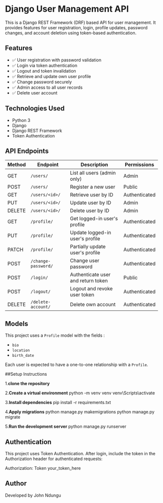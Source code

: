 # Django User Management API

This is a Django REST Framework (DRF) based API for user management. It provides features for user registration, login, profile updates, password changes, and account deletion using token-based authentication.

## Features

- ✅ User registration with password validation
- ✅ Login via token authentication
- ✅ Logout and token invalidation
- ✅ Retrieve and update own user profile
- ✅ Change password securely
- ✅ Admin access to all user records
- ✅ Delete user account

## Technologies Used

- Python 3
- Django
- Django REST Framework
- Token Authentication

## API Endpoints

| Method | Endpoint             | Description                          | Permissions         |
|--------|----------------------|--------------------------------------|---------------------|
| GET    | `/users/`            | List all users (admin only)          | Admin               |
| POST   | `/users/`            | Register a new user                  | Public              |
| GET    | `/users/<id>/`       | Retrieve user by ID                  | Authenticated       |
| PUT    | `/users/<id>/`       | Update user by ID                    | Admin               |
| DELETE | `/users/<id>/`       | Delete user by ID                    | Admin               |
| GET    | `/profile/`          | Get logged-in user's profile         | Authenticated       |
| PUT    | `/profile/`          | Update logged-in user's profile      | Authenticated       |
| PATCH  | `/profile/`          | Partially update user's profile      | Authenticated       |
| POST   | `/change-password/`  | Change user password                 | Authenticated       |
| POST   | `/login/`            | Authenticate user and return token   | Public              |
| POST   | `/logout/`           | Logout and revoke user token         | Authenticated       |
| DELETE | `/delete-account/`   | Delete own account                   | Authenticated       |

## Models

This project uses a `Profile` model with the fields :
- `bio`
- `location`
- `birth_date`

Each user is expected to have a one-to-one relationship with a `Profile`.

##Setup Instructions

1.**clone the repository**

2.**Create a virtual environment**
python -m venv venv
venv\Scripts\activate

3.**Install dependencies**
pip install -r requirements.txt

4.**Apply migrations**
python manage.py makemigrations
python manage.py migrate

5.**Run the development server**
python manage.py runserver


## Authentication

This project uses Token Authentication. After login, include the token in the Authorization header for authenticated requests:

Authorization: Token your_token_here

## Author

Developed by  John Ndungu




